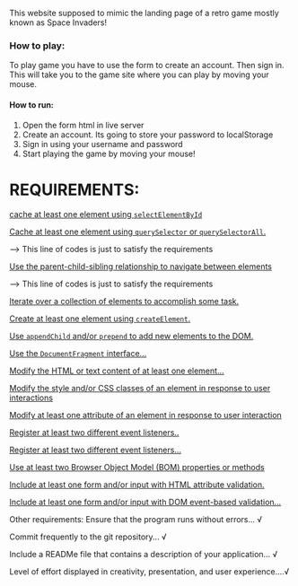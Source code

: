 This website supposed to mimic the landing page of a retro game mostly known as Space Invaders!

### How to play:
To play game you have to use the form to create an account. Then sign in. This will take you to the game site where you can play by moving your mouse.  

#### How to run:
1. Open the form html in live server
2. Create an account. Its going to store your password to localStorage
3. Sign in using your username and password
4. Start playing the game by moving your mouse!


# REQUIREMENTS:
[cache at least one element using `selectElementById`](https://github.com/raycastillo3/RC-SBA316-The-DOM/blob/02a0dfd69c0a6aa85e1f34d5b706a22fbe62c9c4/form.js#L1)

[Cache at least one element using `querySelector` or `querySelectorAll`.](https://github.com/raycastillo3/RC-SBA316-The-DOM/blob/02a0dfd69c0a6aa85e1f34d5b706a22fbe62c9c4/index.js#L1)

--> This line of codes is just to satisfy the requirements

[Use the parent-child-sibling relationship to navigate between elements](https://github.com/raycastillo3/RC-SBA316-The-DOM/blob/b7197a66fda4675f42c1f237cb752b286b0ec254/form.js#L28)

--> This line of codes is just to satisfy the requirements

[Iterate over a collection of elements to accomplish some task.](https://github.com/raycastillo3/RC-SBA316-The-DOM/blob/b7197a66fda4675f42c1f237cb752b286b0ec254/index.js#L11)

[Create at least one element using `createElement`.](https://github.com/raycastillo3/RC-SBA316-The-DOM/blob/b7197a66fda4675f42c1f237cb752b286b0ec254/index.js#L26)

[Use `appendChild` and/or `prepend` to add new elements to the DOM.](https://github.com/raycastillo3/RC-SBA316-The-DOM/blob/b7197a66fda4675f42c1f237cb752b286b0ec254/index.js#L32)

[Use the `DocumentFragment` interface...](https://github.com/raycastillo3/RC-SBA316-The-DOM/blob/b7197a66fda4675f42c1f237cb752b286b0ec254/form.js#L16)

[Modify the HTML or text content of at least one element...](https://github.com/raycastillo3/RC-SBA316-The-DOM/blob/b7197a66fda4675f42c1f237cb752b286b0ec254/form.js#L22)

[Modify the style and/or CSS classes of an element in response to user interactions ](https://github.com/raycastillo3/RC-SBA316-The-DOM/blob/b7197a66fda4675f42c1f237cb752b286b0ec254/index.js#L27)

[Modify at least one attribute of an element in response to user interaction](https://github.com/raycastillo3/RC-SBA316-The-DOM/blob/b7197a66fda4675f42c1f237cb752b286b0ec254/index.js#L27)

[Register at least two different event listeners..](https://github.com/raycastillo3/RC-SBA316-The-DOM/blob/b7197a66fda4675f42c1f237cb752b286b0ec254/index.js#L23)

[Register at least two different event listeners...](https://github.com/raycastillo3/RC-SBA316-The-DOM/blob/b7197a66fda4675f42c1f237cb752b286b0ec254/form.js#L286)

[Use at least two Browser Object Model (BOM) properties or methods](https://github.com/raycastillo3/RC-SBA316-The-DOM/blob/b7197a66fda4675f42c1f237cb752b286b0ec254/index.js#L24)

[Include at least one form and/or input with HTML attribute validation.](https://github.com/raycastillo3/RC-SBA316-The-DOM/blob/b7197a66fda4675f42c1f237cb752b286b0ec254/form.js)

[Include at least one form and/or input with DOM event-based validation...](https://github.com/raycastillo3/RC-SBA316-The-DOM/blob/b7197a66fda4675f42c1f237cb752b286b0ec254/form.js#L37)

Other requirements:
Ensure that the program runs without errors... √

Commit frequently to the git repository... √

Include a READMe file that contains a description of your application... √

Level of effort displayed in creativity, presentation, and user experience....√